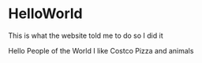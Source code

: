# HelloWorld
This is what the website told me to do so I did it 

Hello People of the World
I like Costco Pizza and animals 

